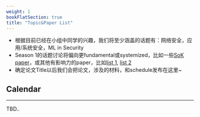 ```yaml
---
weight: 1
bookFlatSection: true
title: "Topic&Paper List"
---
```


- 根据目前已经在小组中同学的兴趣，我们将至少涵盖的话题有：网络安全，应用/系统安全，ML in Security
- Season 1的话题讨论将偏向更fundamental或systemized，比如一些[SoK paper](https://oaklandsok.github.io/)，或其他有影响力的paper，比如[list 1](https://www.sec.cs.tu-bs.de/~konrieck/topnotch/sec_top100.html), [list 2](https://www.sec.cs.tu-bs.de/~konrieck/topnotch/sec_ntop100.html)
- 确定论文Title以后我们会把论文，涉及的材料，和schedule发布在这里~



## Calendar
--- 
TBD..
